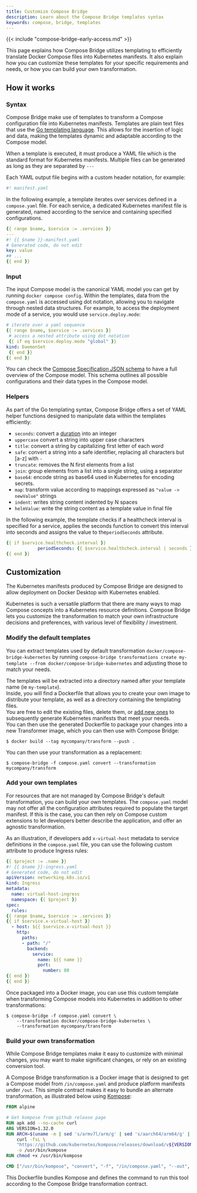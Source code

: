 ```yaml
---
title: Customize Compose Bridge 
description: Learn about the Compose Bridge templates syntax
keywords: compose, bridge, templates
---
```


{{< include "compose-bridge-early-access.md" >}}

This page explains how Compose Bridge utilizes templating to efficiently translate Docker Compose files into Kubernetes manifests. It also explain how you can customize these templates for your specific requirements and needs, or how you can build your own transformation. 

## How it works 

### Syntax

Compose Bridge make use of templates to transform a Compose configuration file into Kubernetes manifests. Templates are plain text files that use the [Go templating language](https://pkg.go.dev/text/template). This allows for the insertion of logic and data, making the templates dynamic and adaptable according to the Compose model.

When a template is executed, it must produce a YAML file which is the standard format for Kubernetes manifests. Multiple files can be generated as long as they are separated by `---`

Each YAML output file begins with a custom header notation, for example:

```yaml
#! manifest.yaml
```

In the following example, a template iterates over services defined in a `compose.yaml` file. For each service, a dedicated Kubernetes manifest file is generated, named according to the service and containing specified configurations.

```yaml
{{ range $name, $service := .services }}
---
#! {{ $name }}-manifest.yaml
# Generated code, do not edit
key: value
## ...
{{ end }}
```

### Input

The input Compose model is the canonical YAML model you can get by running  `docker compose config`. Within the templates, data from the `compose.yaml` is accessed using dot notation, allowing you to navigate through nested data structures. For example, to access the deployment mode of a service, you would use `service.deploy.mode`:

 ```yaml
# iterate over a yaml sequence
{{ range $name, $service := .services }}
  # access a nested attribute using dot notation
  {{ if eq $service.deploy.mode "global" }}
kind: DaemonSet
  {{ end }}
{{ end }}
```

You can check the [Compose Specification JSON schema](https://github.com/compose-spec/compose-go/blob/main/schema/compose-spec.json) to have a full overview of the Compose model. This schema outlines all possible configurations and their data types in the Compose model. 

### Helpers

As part of the Go templating syntax, Compose Bridge offers a set of YAML helper functions designed to manipulate data within the templates efficiently:

- `seconds`: convert a [duration](https://github.com/compose-spec/compose-spec/blob/master/11-extension.md#specifying-durations) into an integer
- `uppercase` convert a string into upper case characters
- `title`: convert a string by capitalizing first letter of each word
- `safe`: convert a string into a safe identifier, replacing all characters but \[a-z\] with `-`
- `truncate`: removes the N first elements from a list
- `join`: group elements from a list into a single string, using a separator
- `base64`: encode string as base64 used in Kubernetes for encoding secrets.
- `map`: transform value according to mappings expressed as `"value -> newValue"` strings 
- `indent`: writes string content indented by N spaces
- `helmValue`: write the string content as a template value in final file

In the following example, the template checks if a healthcheck interval is specified for a service, applies the seconds function to convert this interval into seconds and assigns the value to  the`periodSeconds` attribute.

```yaml
{{ if $service.healthcheck.interval }}
            periodSeconds: {{ $service.healthcheck.interval | seconds }}{{ end }}
{{ end }}
```

## Customization

The Kubernetes manifests produced by Compose Bridge 
are designed to allow deployment on Docker Desktop with Kubernetes enabled. 

Kubernetes is such a versatile platform that there are many ways
to map Compose concepts into a Kubernetes resource definitions. Compose
Bridge lets you customize the transformation to match your own infrastructure
decisions and preferences, with various level of flexibility / investment.


### Modify the default templates

You can extract templates used by default transformation `docker/compose-bridge-kubernetes`
by running `compose-bridge transformations create my-template --from docker/compose-bridge-kubernetes` 
and adjusting those to match your needs.

The templates will be extracted into a directory named after your template name (ie `my-template`).  
Inside, you will find a Dockerfile that allows you to create your own image to distribute your template, as well as a directory containing the templating files.  
You are free to edit the existing files, delete them, or [add new ones](#add-your-own-templates) to subsequently generate Kubernetes manifests that meet your needs.  
You can then use the generated Dockerfile to package your changes into a new Transformer image, which you can then use with Compose Bridge:

```console
$ docker build --tag mycompany/transform --push .
```

You can then use your transformation as a replacement:
```console
$ compose-bridge -f compose.yaml convert --transformation mycompany/transform 
```

### Add your own templates

For resources that are not managed by Compose Bridge's default transformation, 
you can build your own templates. The `compose.yaml` model may not offer all 
the configuration attributes required to populate the target manifest. If this is the case, you can
then rely on Compose custom extensions to let developers better describe the
application, and offer an agnostic transformation.

As an illustration, if developers add `x-virtual-host` metadata
to service definitions in the `compose.yaml` file, you can use the following custom attribute
to produce Ingress rules:

```yaml
{{ $project := .name }}
#! {{ $name }}-ingress.yaml
# Generated code, do not edit
apiVersion: networking.k8s.io/v1
kind: Ingress
metadata:
  name: virtual-host-ingress
  namespace: {{ $project }}
spec:
  rules:  
{{ range $name, $service := .services }}
{{ if $service.x-virtual-host }}
  - host: ${{ $service.x-virtual-host }}
    http:
      paths:
      - path: "/"
        backend:
          service:
            name: ${{ name }}
            port:
              number: 80  
{{ end }}
{{ end }}
```

Once packaged into a Docker image, you can use this custom template
when transforming Compose models into Kubernetes in addition to other
transformations:

```console
$ compose-bridge -f compose.yaml convert \
    --transformation docker/compose-bridge-kubernetes \
    --transformation mycompany/transform 
```

### Build your own transformation

While Compose Bridge templates make it easy to customize with minimal changes,
you may want to make significant changes, or rely on an existing conversion tool.

A Compose Bridge transformation is a Docker image that is designed to get a Compose model
from `/in/compose.yaml` and produce platform manifests under `/out`. This simple 
contract makes it easy to bundle an alternate transformation, as illustrated below using 
[Kompose](https://kompose.io/):

```Dockerfile
FROM alpine

# Get kompose from github release page
RUN apk add --no-cache curl
ARG VERSION=1.32.0
RUN ARCH=$(uname -m | sed 's/armv7l/arm/g' | sed 's/aarch64/arm64/g' | sed 's/x86_64/amd64/g') && \
    curl -fsL \
    "https://github.com/kubernetes/kompose/releases/download/v${VERSION}/kompose-linux-${ARCH}" \
    -o /usr/bin/kompose
RUN chmod +x /usr/bin/kompose

CMD ["/usr/bin/kompose", "convert", "-f", "/in/compose.yaml", "--out", "/out"]
```

This Dockerfile bundles Kompose and defines the command to run this tool according
to the Compose Bridge transformation contract.
